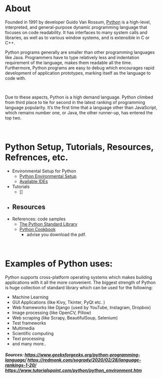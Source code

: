 # About
Founded in 1991 by developer Guido Van Rossum, [Python](https://en.wikipedia.org/wiki/Python_(programming_language)) is a high-level, interpreted, and general-purpose dynamic programming language that focuses on code readability. It has interfaces to many system calls and libraries, as well as to various window systems, and is extensible in C or C++. 

Python programs generally are smaller than other programming languages like Java. Programmers have to type relatively less and indentation requirement of the language, makes them readable all the time. Furthermore, Python programs are easy to debug which encourages rapid development of application prototypes, marking itself as the language to code with. 

<br>

Due to these aspects, Python is a high demand language. Python climbed from third place to tie for second in the latest ranking of programming language popularity. It’s the first time that a language other than JavaScript, which remains number one, or Java, the other runner-up, has entered the top two.

<br>

# Python Setup, Tutorials, Resources, Refrences, etc.
- Environmental Setup for Python 
   - [Python Environmental Setup](https://www.tutorialspoint.com/python/python_environment.html)
   - [Available IDEs](https://wiki.python.org/moin/IntegratedDevelopmentEnvironments)
- Tutorials
   - []
- Resources
   - 
- References: code samples 
   - [The Python Standard Library](https://docs.python.org/2/library/index.html#library-index)
   - [Python Cookbook](https://github.com/tomarraj008/data_books/blob/master/Python%20Cookbook%2C%203rd%20Edition.pdf) 
      - advise you download the pdf.
  
<br>



# Examples of Python uses:
Python supports cross-platform operating systems which makes building applications with it all the more convenient. The biggest strength of Python is huge collection of standard library which can be used for the following:

- Machine Learning
- GUI Applications (like Kivy, Tkinter, PyQt etc. )
- Web frameworks like Django (used by YouTube, Instagram, Dropbox)
- Image processing (like OpenCV, Pillow)
- Web scraping (like Scrapy, BeautifulSoup, Selenium)
- Test frameworks
- Multimedia
- Scientific computing
- Text processing 
- and many more..
   

##### Sources: https://www.geeksforgeeks.org/python-programming-language/ https://redmonk.com/sogrady/2020/02/28/language-rankings-1-20/ https://www.tutorialspoint.com/python/python_environment.htm




